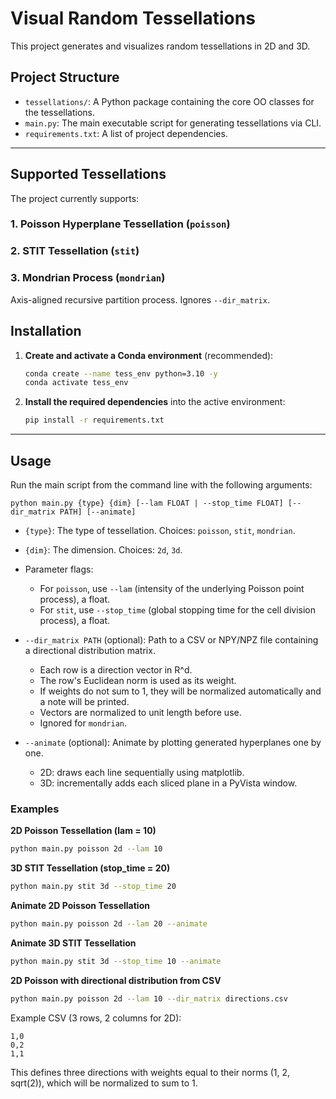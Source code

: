 # Visual Random Tessellations

This project generates and visualizes random tessellations in 2D and 3D.

## Project Structure

- `tessellations/`: A Python package containing the core OO classes for the tessellations.
- `main.py`: The main executable script for generating tessellations via CLI.
- `requirements.txt`: A list of project dependencies.

---

## Supported Tessellations

The project currently supports:

### 1. Poisson Hyperplane Tessellation (`poisson`)

### 2. STIT Tessellation (`stit`)

### 3. Mondrian Process (`mondrian`)
Axis-aligned recursive partition process. Ignores `--dir_matrix`.

## Installation

1.  **Create and activate a Conda environment** (recommended):
    ```bash
    conda create --name tess_env python=3.10 -y
    conda activate tess_env
    ```

2.  **Install the required dependencies** into the active environment:
    ```bash
    pip install -r requirements.txt
    ```

---

## Usage

Run the main script from the command line with the following arguments:

`python main.py {type} {dim} [--lam FLOAT | --stop_time FLOAT] [--dir_matrix PATH] [--animate]`

-   `{type}`: The type of tessellation. Choices: `poisson`, `stit`, `mondrian`.
-   `{dim}`: The dimension. Choices: `2d`, `3d`.
-   Parameter flags:
    -   For `poisson`, use `--lam` (intensity of the underlying Poisson point process), a float.
    -   For `stit`, use `--stop_time` (global stopping time for the cell division process), a float.

-   `--dir_matrix PATH` (optional): Path to a CSV or NPY/NPZ file containing a directional distribution matrix.
    -   Each row is a direction vector in R^d.
    -   The row's Euclidean norm is used as its weight.
    -   If weights do not sum to 1, they will be normalized automatically and a note will be printed.
    -   Vectors are normalized to unit length before use.
    -   Ignored for `mondrian`.

-   `--animate` (optional): Animate by plotting generated hyperplanes one by one.
    -   2D: draws each line sequentially using matplotlib.
    -   3D: incrementally adds each sliced plane in a PyVista window.

### Examples

**2D Poisson Tessellation (lam = 10)**
```bash
python main.py poisson 2d --lam 10
```

**3D STIT Tessellation (stop_time = 20)**
```bash
python main.py stit 3d --stop_time 20
```

**Animate 2D Poisson Tessellation**
```bash
python main.py poisson 2d --lam 20 --animate
```

**Animate 3D STIT Tessellation**
```bash
python main.py stit 3d --stop_time 10 --animate
```

**2D Poisson with directional distribution from CSV**
```bash
python main.py poisson 2d --lam 10 --dir_matrix directions.csv
```

Example CSV (3 rows, 2 columns for 2D):
```
1,0
0,2
1,1
```
This defines three directions with weights equal to their norms (1, 2, sqrt(2)), which will be normalized to sum to 1.